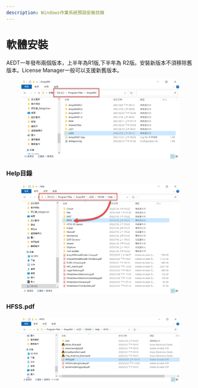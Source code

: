 ```yaml
---
description: Windows作業系統預設安裝目錄
---
```


# 軟體安裝

AEDT一年發布兩個版本，上半年為R1版,下半年為 R2版。安裝新版本不須移除舊版本。License Manager一般可以支援新舊版本。

<figure><img src="../.gitbook/assets/image (3) (1) (2).png" alt=""><figcaption></figcaption></figure>

### Help目錄

<figure><img src="../.gitbook/assets/image (6) (1).png" alt=""><figcaption></figcaption></figure>

### HFSS.pdf

<figure><img src="../.gitbook/assets/image (7) (1).png" alt=""><figcaption></figcaption></figure>



###
